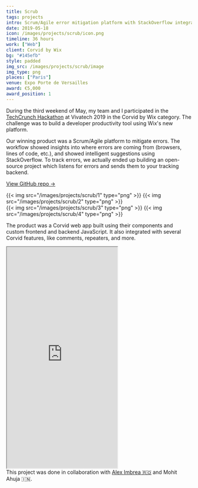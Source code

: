 ```yaml
---
title: Scrub
tags: projects
intro: Scrum/Agile error mitigation platform with StackOverflow integration powered by open-source bug tracker
date: 2019-05-18
icon: /images/projects/scrub/icon.png
timeline: 36 hours
work: ["Web"]
client: Corvid by Wix
bg: "#145efb"
style: padded
img_src: /images/projects/scrub/image
img_type: png
places: ["Paris"]
venue: Expo Porte de Versailles
award: €5,000
award_position: 1
---
```


During the third weekend of May, my team and I participated in the [TechCrunch Hackathon](https://techcrunch.com/events/techcrunch-hackathon-at-vivatech-2019/) at Vivatech 2019 in the Corvid by Wix category. The challenge was to build a developer productivity tool using Wix's new platform.

Our winning product was a Scrum/Agile platform to mitigate errors. The workflow showed insights into where errors are coming from (browsers, lines of code, etc.), and showed intelligent suggestions using StackOverflow. To track errors, we actually ended up building an open-source project which listens for errors and sends them to your tracking backend.

[View GitHub repo &rarr;](https://github.com/AnandChowdhary/scrub)

<div class="two-images">
  {{< img src="/images/projects/scrub/1" type="png" >}}
  {{< img src="/images/projects/scrub/2" type="png" >}}
</div>

<div class="two-images">
  {{< img src="/images/projects/scrub/3" type="png" >}}
  {{< img src="/images/projects/scrub/4" type="png" >}}
</div>

The product was a Corvid web app built using their components and custom frontend and backend JavaScript. It also integrated with several Corvid features, like comments, repeaters, and more.

<iframe class="video-embed" src="https://docs.google.com/presentation/d/e/2PACX-1vRrAJA8AZv2lYvynRQvDFFWZxySYQJ6AsLpUUKsyRJWeu77674Zs10ZkuQldbe6f-IvFxSwvAku8K56/embed?start=false&loop=true&delayms=3000" height="600" allowfullscreen="true"></iframe>

<footer>This project was done in collaboration with <a href="https://aleximbrea.com">Alex Imbrea 🇷🇴</a> and Mohit Ahuja 🇮🇳.</footer>